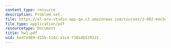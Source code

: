 ```yaml
---
content_type: resource
description: Problem set.
file: https://ol-ocw-studio-app-qa.s3.amazonaws.com/courses/2-002-mechanics-and-materials-ii-spring-2004/6ed7e969d15b114ca1c4738adb529321_hw1.pdf
file_type: application/pdf
resourcetype: Document
title: hw1.pdf
uid: 6ed7e969-d15b-114c-a1c4-738adb529321
---
```

